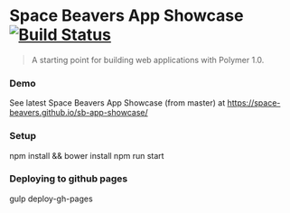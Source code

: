 # Space Beavers App Showcase [![Build Status](https://travis-ci.org/space-beavers/sb-app-showcase.svg?branch=master)](https://travis-ci.org/space-beavers/sb-app-showcase)

> A starting point for building web applications with Polymer 1.0.

### Demo
See latest Space Beavers App Showcase (from master) at https://space-beavers.github.io/sb-app-showcase/


### Setup
npm install && bower install
npm run start

### Deploying to github pages
gulp deploy-gh-pages